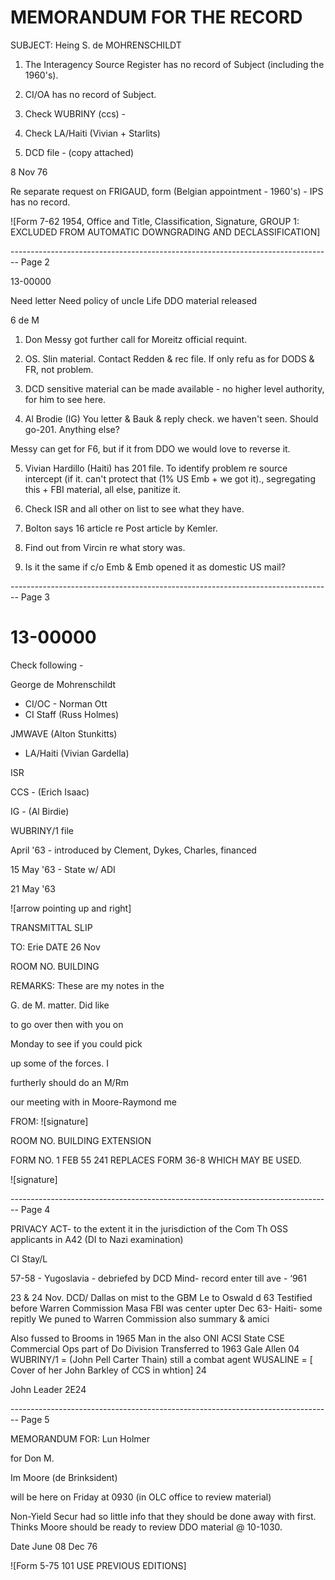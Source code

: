 # MEMORANDUM FOR THE RECORD

SUBJECT: Heing S. de MOHRENSCHILDT

1. The Interagency Source Register has no record of Subject (including the 1960's).

2. CI/OA has no record of Subject.

3. Check WUBRINY (ccs) -

4. Check LA/Haiti (Vivian + Starlits)

5. DCD file - (copy attached)

8 Nov 76

Re separate request on FRIGAUD, form (Belgian appointment - 1960's) - IPS has no record.

![Form 7-62 1954, Office and Title, Classification, Signature, GROUP 1: EXCLUDED FROM AUTOMATIC DOWNGRADING AND DECLASSIFICATION]


-------------------------------------------------------------------------------- Page 2

13-00000

Need letter
Need policy of uncle
Life DDO material released

6 de M

1. Don Messy got further call for Moreitz
   official requint.

2. OS. Slin material. Contact Redden & rec file. If only refu as for DODS & FR, not problem.

3. DCD sensitive material can be made available - no higher level authority, for him to see here.

4. Al Brodie (IG) You letter & Bauk & reply check. we haven't seen. Should go-201. Anything else?

Messy can get for F6, but if it from DDO we would love to reverse it.

5. Vivian Hardillo (Haiti) has 201 file. To identify problem re source intercept (if it. can't protect that
   (1% US Emb + we got it)., segregating this + FBI material, all else, panitize it.

6. Check ISR and all other on list to see what they have.

7. Bolton says 16 article re Post article by Kemler.

8. Find out from Vircin re what story was.

9. Is it the same if c/o Emb & Emb opened it as domestic US mail?


-------------------------------------------------------------------------------- Page 3

# 13-00000

Check following -

George de Mohrenschildt

- CI/OC - Norman Ott
- CI Staff (Russ Holmes)

JMWAVE (Alton Stunkitts)

- LA/Haiti (Vivian Gardella)

ISR

CCS - (Erich Isaac)

IG - (Al Birdie)

WUBRINY/1 file

April '63 - introduced by Clement, Dykes, Charles, financed

15 May '63 - State w/ ADI

21 May '63

![arrow pointing up and right]


TRANSMITTAL SLIP

TO: Erie DATE 26 Nov

ROOM NO. BUILDING

REMARKS: These are my notes in the

G. de M. matter. Did like

to go over then with you on

Monday to see if you could pick

up some of the forces. I

furtherly should do an M/Rm

our meeting with in Moore-Raymond me

FROM: ![signature]

ROOM NO. BUILDING EXTENSION

FORM NO. 1 FEB 55 241 REPLACES FORM 36-8 WHICH MAY BE USED.

![signature]


-------------------------------------------------------------------------------- Page 4

PRIVACY ACT- to the extent it in the jurisdiction of the Com Th
OSS applicants in A42 (DI to Nazi examination)

CI Stay/L

57-58 - Yugoslavia - debriefed by DCD
Mind- record enter till ave - ‘961

23 & 24 Nov. DCD/ Dallas on mist to the GBM Le to Oswald d
63
Testified before Warren Commission
Masa FBI was center upter
Dec 63- Haiti- some repitly
We puned to Warren Commission
also summary & amici

Also fussed to Brooms in 1965
Man in the
also ONI
ACSI
State
CSE
Commercial Ops part of Do Division
Transferred to 1963
Gale Allen
04
WUBRINY/1 = (John Pell Carter Thain)
still a combat agent
WUSALINE = [ Cover of her John Barkley of CCS
in whtion]
24

John Leader
2E24


-------------------------------------------------------------------------------- Page 5

MEMORANDUM FOR: Lun Holmer

for Don M.

Im Moore (de Brinksident)

will be here on Friday at 0930 (in OLC office to review material)

Non-Yield Secur had so little info that they should be done away with first. Thinks Moore should be ready to review DDO material @ 10-1030.

Date June 08 Dec 76

![Form 5-75 101 USE PREVIOUS EDITIONS]
